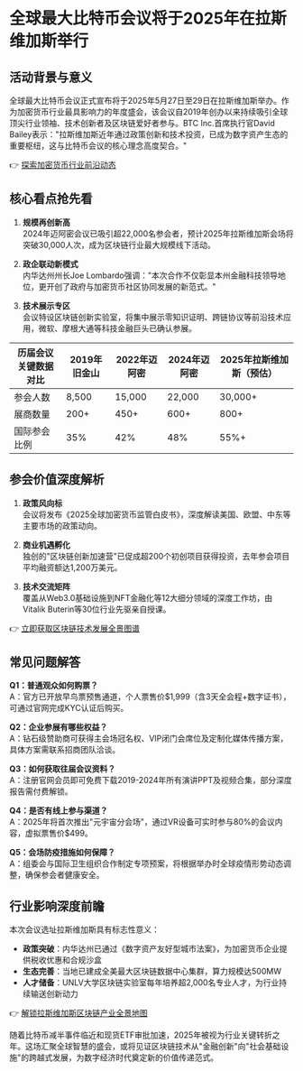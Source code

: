 # 全球最大比特币会议将于2025年在拉斯维加斯举行

## 活动背景与意义  
全球最大比特币会议正式宣布将于2025年5月27日至29日在拉斯维加斯举办。作为加密货币行业最具影响力的年度盛会，该会议自2019年创办以来持续吸引全球顶尖行业领袖、技术创新者及区块链爱好者参与。BTC Inc.首席执行官David Bailey表示："拉斯维加斯近年通过政策创新和技术投资，已成为数字资产生态的重要枢纽，这与比特币会议的核心理念高度契合。"

👉 [探索加密货币行业前沿动态](https://bit.ly/okx_welcome)

## 核心看点抢先看  
1. **规模再创新高**  
   2024年迈阿密会议已吸引超22,000名参会者，预计2025年拉斯维加斯会场将突破30,000人次，成为区块链行业最大规模线下活动。  

2. **政企联动新模式**  
   内华达州州长Joe Lombardo强调："本次合作不仅彰显本州金融科技领导地位，更开创了政府与加密货币社区协同发展的新范式。"  

3. **技术展示专区**  
   会议特设区块链创新实验室，将集中展示零知识证明、跨链协议等前沿技术应用，微软、摩根大通等科技金融巨头已确认参展。

| 历届会议关键数据对比 | 2019年旧金山 | 2022年迈阿密 | 2024年迈阿密 | 2025年拉斯维加斯（预估） |
|----------------------|--------------|--------------|--------------|--------------------------|
| 参会人数             | 8,500        | 15,000       | 22,000       | 30,000+                  |
| 展商数量             | 200+         | 450+         | 600+         | 800+                     |
| 国际参会比例         | 35%          | 42%          | 48%          | 55%+                     |

## 参会价值深度解析  
1. **政策风向标**  
   会议将发布《2025全球加密货币监管白皮书》，深度解读美国、欧盟、中东等主要市场的政策动向。  

2. **商业机遇孵化**  
   独创的"区块链创新加速营"已促成超200个初创项目获得投资，去年参会项目平均融资额达1,200万美元。  

3. **技术交流矩阵**  
   覆盖从Web3.0基础设施到NFT金融化等12大细分领域的深度工作坊，由Vitalik Buterin等30位行业先驱亲自授课。

👉 [立即获取区块链技术发展全景图谱](https://bit.ly/okx_welcome)

## 常见问题解答  
**Q1：普通观众如何购票？**  
A：官方已开放早鸟票预售通道，个人票售价$1,999（含3天全会程+数字证书），可通过官网完成KYC认证后购买。  

**Q2：企业参展有哪些权益？**  
A：钻石级赞助商可获得主会场冠名权、VIP闭门会席位及定制化媒体传播方案，具体方案需联系招商团队洽谈。  

**Q3：如何获取往届会议资料？**  
A：注册官网会员即可免费下载2019-2024年所有演讲PPT及视频合集，部分深度报告需付费解锁。  

**Q4：是否有线上参与渠道？**  
A：2025年将首次推出"元宇宙分会场"，通过VR设备可实时参与80%的会议内容，虚拟票售价$499。  

**Q5：会场防疫措施如何保障？**  
A：组委会与国际卫生组织合作制定专项预案，将根据举办时全球疫情形势动态调整，确保参会者健康安全。

## 行业影响深度前瞻  
本次会议选址拉斯维加斯具有标志性意义：  
- **政策突破**：内华达州已通过《数字资产友好型城市法案》，为加密货币企业提供税收优惠和合规沙盒  
- **生态完善**：当地已建成全美最大区块链数据中心集群，算力规模达500MW  
- **人才储备**：UNLV大学区块链实验室每年培养超2,000名专业人才，为行业持续输送创新动力  

👉 [解锁拉斯维加斯区块链产业全景地图](https://bit.ly/okx_welcome)

随着比特币减半事件临近和现货ETF审批加速，2025年被视为行业关键转折之年。这场汇聚全球智慧的盛会，或将见证区块链技术从"金融创新"向"社会基础设施"的跨越式发展，为数字经济时代奠定新的价值传递范式。